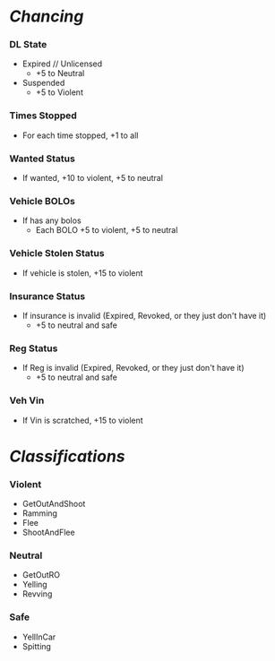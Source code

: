 # ***Chancing***
### DL State
- Expired // Unlicensed
	- +5 to Neutral
- Suspended
	 - +5 to Violent
### Times Stopped
- For each time stopped, +1 to all
### Wanted Status
- If wanted, +10 to violent, +5 to neutral
### Vehicle BOLOs
- If has any bolos
	- Each BOLO +5 to violent, +5 to neutral
### Vehicle Stolen Status
- If vehicle is stolen, +15 to violent
### Insurance Status
- If insurance is invalid (Expired, Revoked, or they just don't have it)
	- +5 to neutral and safe
### Reg Status
- If Reg is invalid (Expired, Revoked, or they just don't have it)
	- +5 to neutral and safe
### Veh Vin
- If Vin is scratched, +15 to violent

# ***Classifications***
### Violent
- GetOutAndShoot
- Ramming
- Flee
- ShootAndFlee

### Neutral
- GetOutRO
- Yelling
- Revving

### Safe
- YellInCar
- Spitting

